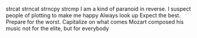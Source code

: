 strcat
strncat
strncpy
strcmp
I am a kind of paranoid in reverse. I suspect people of plotting to make me happy
Always look up
Expect the best. Prepare for the worst. Capitalize on what comes
Mozart composed his music not for the elite, but for everybody


